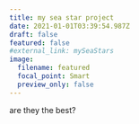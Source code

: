 ```yaml
---
title: my sea star project
date: 2021-01-01T03:39:54.987Z
draft: false
featured: false
#external_link: mySeaStars
image:
  filename: featured
  focal_point: Smart
  preview_only: false
---
```

are they the best?
